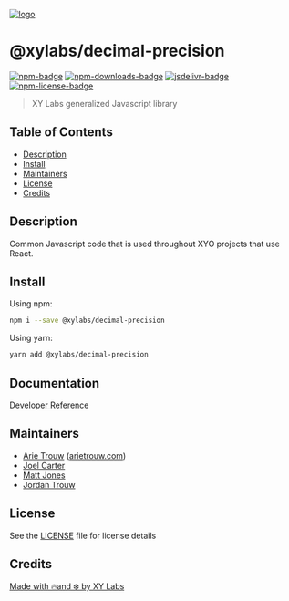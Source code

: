 [![logo][]](https://xylabs.com)

# @xylabs/decimal-precision

[![npm-badge][]][npm-link]
[![npm-downloads-badge][]][npm-link]
[![jsdelivr-badge][]][jsdelivr-link]
[![npm-license-badge][]](LICENSE)

> XY Labs generalized Javascript library 

## Table of Contents

-   [Description](#description)
-   [Install](#install)
-   [Maintainers](#maintainers)
-   [License](#license)
-   [Credits](#credits)

## Description

Common Javascript code that is used throughout XYO projects that use React.

## Install

Using npm:

```sh
npm i --save @xylabs/decimal-precision
```

Using yarn:

```sh
yarn add @xylabs/decimal-precision
```

## Documentation
[Developer Reference](https://xylabs.github.io/sdk-js)

## Maintainers

-   [Arie Trouw](https://github.com/arietrouw) ([arietrouw.com](https://arietrouw.com))
-   [Joel Carter](https://github.com/JoelBCarter)
-   [Matt Jones](https://github.com/jonesmac)
-   [Jordan Trouw](https://github.com/jordantrouw)

## License

See the [LICENSE](LICENSE) file for license details

## Credits

[Made with 🔥and ❄️ by XY Labs](https://xylabs.com)

[logo]: https://cdn.xy.company/img/brand/XYPersistentCompany_Logo_Icon_Colored.svg

[npm-badge]: https://img.shields.io/npm/v/@xylabs/decimal-precision.svg
[npm-link]: https://www.npmjs.com/package/@xylabs/decimal-precision

[npm-downloads-badge]: https://img.shields.io/npm/dw/@xylabs/decimal-precision
[npm-license-badge]: https://img.shields.io/npm/l/@xylabs/decimal-precision

[jsdelivr-badge]: https://data.jsdelivr.com/v1/package/npm/@xylabs/decimal-precision/badge
[jsdelivr-link]: https://www.jsdelivr.com/package/npm/@xylabs/decimal-precision
